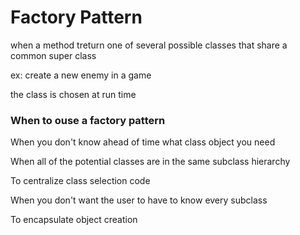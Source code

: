 # Factory Pattern
when a method treturn one of several possible classes that share a common super class

ex: create a new enemy in a game  


the class is chosen at run time

### When to ouse a factory pattern

When you don't know ahead of time what class object you need

When all of the potential classes are in the same subclass hierarchy

To centralize class selection code

When you don't want the user to have to know every subclass

To encapsulate object creation

